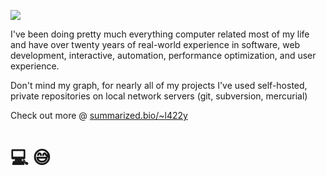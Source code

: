 <a href="https://summarized.bio/l422y"><img src="https://summarized.bio/render/l422y"></a>

I've been doing pretty much everything computer related most of my life and have over twenty years of real-world experience in software, web development, interactive, automation, performance optimization, and user experience.

Don't mind my graph, for nearly all of my projects I've used self-hosted, private repositories on local network servers (git, subversion, mercurial)


Check out more @ [summarized.bio/~l422y](https://summarized.bio/~l422y)

# 💻 😅
